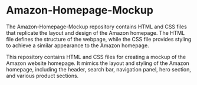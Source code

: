 # Amazon-Homepage-Mockup
The Amazon-Homepage-Mockup repository contains HTML and CSS files that replicate the layout and design of the Amazon homepage. The HTML file defines the structure of the webpage, while the CSS file provides styling to achieve a similar appearance to the Amazon homepage.

This repository contains HTML and CSS files for creating a mockup of the Amazon website homepage. It mimics the layout and styling of the Amazon homepage, including the header, search bar, navigation panel, hero section, and various product sections.
